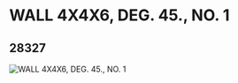 # WALL 4X4X6, DEG. 45., NO. 1
## 28327
![WALL 4X4X6, DEG. 45., NO. 1](https://lc-www-live-s.legocdn.com/media/bricks/5/2/6177156.jpg)